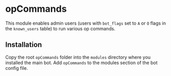 # opCommands

This module enables admin users (users with `bot_flags` set to `A` or `O` flags in the `known_users` table) to run various op commands.

## Installation

Copy the root `opCommands` folder into the `modules` directory where you installed the main bot. Add `opCommands` to the modules section of the bot config file.
